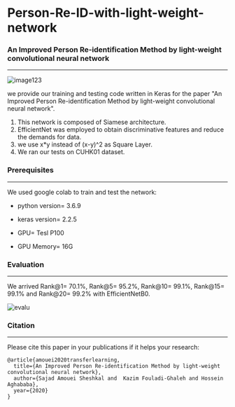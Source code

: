 # Person-Re-ID-with-light-weight-network

### An Improved Person Re-identification Method by light-weight convolutional neural network
---
![image123](https://user-images.githubusercontent.com/27925997/90361713-27654d80-e074-11ea-85de-f267cb42fcf3.png)

we provide our training and testing code written in Keras for the paper "An Improved Person Re-identification Method by light-weight convolutional neural network".

1. This network is composed of Siamese architecture.
2. EfficientNet was employed to obtain discriminative features and reduce the demands for data.
3. we use x*y instead of (x-y)^2 as Square Layer.
4. We ran our tests on CUHK01 dataset.

### Prerequisites
---
We used google colab to train and test the network:

- python version=  3.6.9

- keras version=  2.2.5

- GPU= Tesl P100

- GPU Memory= 16G

### Evaluation
---
We arrived Rank@1= 70.1%, Rank@5= 95.2%, Rank@10= 99.1%, Rank@15= 99.1% and Rank@20= 99.2% with EfficientNetB0.

![evalu](https://user-images.githubusercontent.com/27925997/90381698-f8aa9f80-e092-11ea-9208-fbb3a56aa525.png)

### Citation
---
Please cite this paper in your publications if it helps your research:
```
@article{amouei2020transferlearning,
  title={An Improved Person Re-identification Method by light-weight convolutional neural network},
  author={Sajad Amouei Sheshkal and  Kazim Fouladi-Ghaleh and Hossein Aghababa},
  year={2020}
}
```
